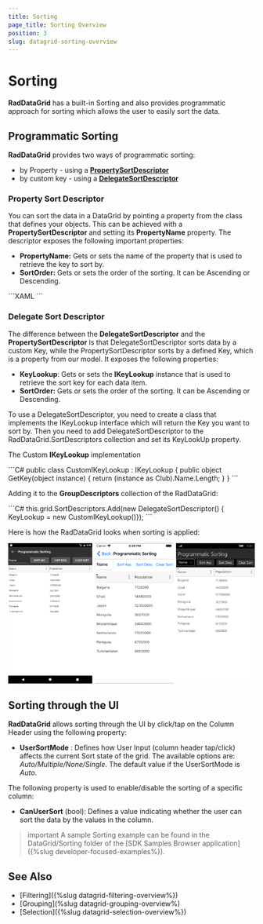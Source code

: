 ```yaml
---
title: Sorting
page_title: Sorting Overview
position: 3
slug: datagrid-sorting-overview
---
```


# Sorting

**RadDataGrid** has a built-in Sorting and also provides programmatic approach for sorting which allows the user to easily sort the data.

## Programmatic Sorting

**RadDataGrid** provides two ways of programmatic sorting:

* by Property - using a [**PropertySortDescriptor**](#property-sort-descriptor)
* by custom key - using a [**DelegateSortDescriptor**](#delegate-sort-descriptor)

### Property Sort Descriptor

You can sort the data in a DataGrid by pointing a property from the class that defines your objects. This can be achieved with a **PropertySortDescriptor** and setting its **PropertyName** property. The descriptor exposes the following important properties:

* **PropertyName:** Gets or sets the name of the property that is used to retrieve the key to sort by.
* **SortOrder:** Gets or sets the order of the sorting. It can be Ascending or Descending.

<snippet id='datagrid-propertysortdescriptor-xaml'/>
```XAML
<grid:RadDataGrid.SortDescriptors>
	<common:PropertySortDescriptor PropertyName="Name"/>
</grid:RadDataGrid.SortDescriptors>
```

### Delegate Sort Descriptor

The difference between the **DelegateSortDescriptor** and the **PropertySortDescriptor** is that DelegateSortDescriptor sorts data by a custom Key, while the PropertySortDescriptor sorts by a defined Key, which is a property from our model. It exposes the following properties:

* **KeyLookup**: Gets or sets the **IKeyLookup** instance that is used to retrieve the sort key for each data item.
* **SortOrder:** Gets or sets the order of the sorting. It can be Ascending or Descending.

To use a DelegateSortDescriptor, you need to create a class that implements the IKeyLookup interface which will return the Key you want to sort by. Then you need to add DelegateSortDescriptor to the RadDataGrid.SortDescriptors collection and set its KeyLookUp property.

The Custom **IKeyLookup** implementation

<snippet id='datagrid-delegatesortdescriptor-ikeylookup'/>
```C#	
public class CustomIKeyLookup : IKeyLookup
{
	public object GetKey(object instance)
	{
		return (instance as Club).Name.Length;
	}
}
```

Adding it to the **GroupDescriptors** collection of the RadDataGrid:

<snippet id='datagrid-delegatesortdescriptor-csharp'/>
```C#
this.grid.SortDescriptors.Add(new DelegateSortDescriptor() { KeyLookup = new CustomIKeyLookup()});
```

Here is how the RadDataGrid looks when sorting is applied:

![](../images/datagrid_sorting.png)

## Sorting through the UI

**RadDataGrid** allows sorting through the UI by click/tap on the Column Header using the following property:

* **UserSortMode** : Defines how User Input (column header tap/click) affects the current Sort state of the grid. The available options are: *Auto/Multiple/None/Single*. The default value if the UserSortMode is *Auto*.

The following property is used to enable/disable the sorting of a specific column:

* **CanUserSort** (bool): Defines a value indicating whether the user can sort the data by the values in the column.

>important A sample Sorting example can be found in the DataGrid/Sorting folder of the [SDK Samples Browser application]({%slug developer-focused-examples%}).

## See Also

- [Filtering]({%slug datagrid-filtering-overview%})
- [Grouping](%slug datagrid-grouping-overview%)
- [Selection]({%slug datagrid-selection-overview%})